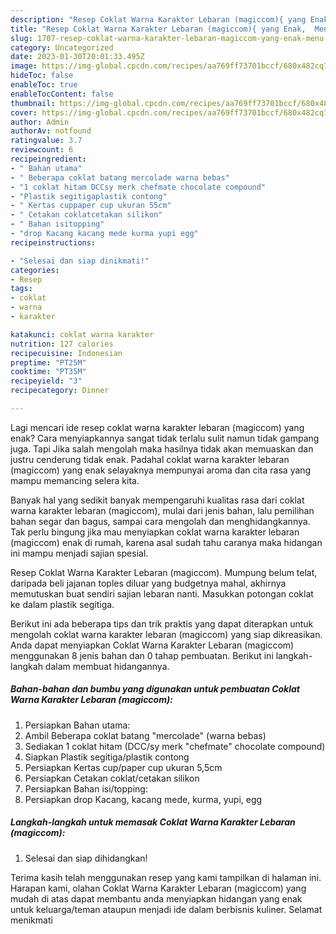 ```yaml
---
description: "Resep Coklat Warna Karakter Lebaran (magiccom){ yang Enak,  Menu Buat lebaran"
title: "Resep Coklat Warna Karakter Lebaran (magiccom){ yang Enak,  Menu Buat lebaran"
slug: 1707-resep-coklat-warna-karakter-lebaran-magiccom-yang-enak-menu-buat-lebaran
category: Uncategorized
date: 2023-01-30T20:01:33.495Z
image: https://img-global.cpcdn.com/recipes/aa769ff73701bccf/680x482cq70/coklat-warna-karakter-lebaran-magiccom-foto-resep-utama.jpg
hideToc: false
enableToc: true
enableTocContent: false
thumbnail: https://img-global.cpcdn.com/recipes/aa769ff73701bccf/680x482cq70/coklat-warna-karakter-lebaran-magiccom-foto-resep-utama.jpg
cover: https://img-global.cpcdn.com/recipes/aa769ff73701bccf/680x482cq70/coklat-warna-karakter-lebaran-magiccom-foto-resep-utama.jpg
author: Admin
authorAv: notfound
ratingvalue: 3.7
reviewcount: 6
recipeingredient:
- " Bahan utama"
- " Beberapa coklat batang mercolade warna bebas"
- "1 coklat hitam DCCsy merk chefmate chocolate compound"
- "Plastik segitigaplastik contong"
- " Kertas cuppaper cup ukuran 55cm"
- " Cetakan coklatcetakan silikon"
- " Bahan isitopping"
- "drop Kacang kacang mede kurma yupi egg"
recipeinstructions:

- "Selesai dan siap dinikmati!"
categories:
- Resep
tags:
- coklat
- warna
- karakter

katakunci: coklat warna karakter 
nutrition: 127 calories
recipecuisine: Indonesian
preptime: "PT25M"
cooktime: "PT35M"
recipeyield: "3"
recipecategory: Dinner

---
```



Lagi mencari ide resep coklat warna karakter lebaran (magiccom) yang enak? Cara menyiapkannya sangat tidak terlalu sulit namun tidak gampang juga. Tapi Jika salah mengolah maka hasilnya tidak akan memuaskan dan justru cenderung tidak enak. Padahal coklat warna karakter lebaran (magiccom) yang enak selayaknya mempunyai aroma dan cita rasa yang mampu memancing selera kita.


Banyak hal yang sedikit banyak mempengaruhi kualitas rasa dari coklat warna karakter lebaran (magiccom), mulai dari jenis bahan, lalu pemilihan bahan segar dan bagus, sampai cara mengolah dan menghidangkannya. Tak perlu bingung jika mau menyiapkan coklat warna karakter lebaran (magiccom) enak di rumah, karena asal sudah tahu caranya maka hidangan ini mampu menjadi sajian spesial.

Resep Coklat Warna Karakter Lebaran (magiccom). Mumpung belum telat, daripada beli jajanan toples diluar yang budgetnya mahal, akhirnya memutuskan buat sendiri sajian lebaran nanti. Masukkan potongan coklat ke dalam plastik segitiga.


Berikut ini ada beberapa tips dan trik praktis yang dapat diterapkan untuk mengolah coklat warna karakter lebaran (magiccom) yang siap dikreasikan. Anda dapat menyiapkan Coklat Warna Karakter Lebaran (magiccom) menggunakan 8 jenis bahan dan 0 tahap pembuatan. Berikut ini langkah-langkah dalam membuat hidangannya.

<!--inarticleads1-->

##### Bahan-bahan dan bumbu yang digunakan untuk pembuatan Coklat Warna Karakter Lebaran (magiccom):

1. Persiapkan  Bahan utama:
1. Ambil  Beberapa coklat batang &#34;mercolade&#34; (warna bebas)
1. Sediakan 1 coklat hitam (DCC/sy merk &#34;chefmate&#34; chocolate compound)
1. Siapkan Plastik segitiga/plastik contong
1. Persiapkan  Kertas cup/paper cup ukuran 5,5cm
1. Persiapkan  Cetakan coklat/cetakan silikon
1. Persiapkan  Bahan isi/topping:
1. Persiapkan drop Kacang, kacang mede, kurma, yupi, egg




<!--inarticleads2-->

##### Langkah-langkah untuk memasak Coklat Warna Karakter Lebaran (magiccom):


1. Selesai dan siap dihidangkan!



Terima kasih telah menggunakan resep yang kami tampilkan di halaman ini. Harapan kami, olahan Coklat Warna Karakter Lebaran (magiccom) yang mudah di atas dapat membantu anda menyiapkan hidangan yang enak untuk keluarga/teman ataupun menjadi ide dalam berbisnis kuliner. Selamat menikmati
